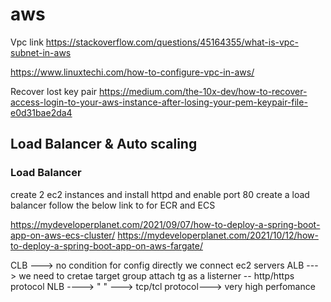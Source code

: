 # aws
Vpc link
https://stackoverflow.com/questions/45164355/what-is-vpc-subnet-in-aws

https://www.linuxtechi.com/how-to-configure-vpc-in-aws/

Recover lost key pair
https://medium.com/the-10x-dev/how-to-recover-access-login-to-your-aws-instance-after-losing-your-pem-keypair-file-e0d31bae2da4

## Load Balancer & Auto scaling
### Load Balancer
create 2 ec2 instances and install httpd and enable port 80
create a load balancer
 follow the below link to for ECR and ECS
 
 https://mydeveloperplanet.com/2021/09/07/how-to-deploy-a-spring-boot-app-on-aws-ecs-cluster/
 https://mydeveloperplanet.com/2021/10/12/how-to-deploy-a-spring-boot-app-on-aws-fargate/


CLB ---> no condition for config directly we connect ec2 servers
ALB ---> we need to cretae target group attach tg as a listerner -- http/https protocol
NLB ----> " " ---> tcp/tcl protocol---> very high perfomance
